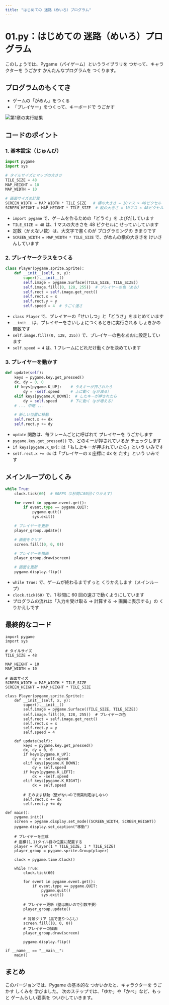 ```yaml
---
title: "はじめての 迷路（めいろ）プログラム"
---
```


# 01.py：はじめての 迷路（めいろ）プログラム

このしょうでは、Pygame（パイゲーム）というライブラリを つかって、キャラクターを うごかす かんたんなプログラムを つくります。

## プログラムのもくてき

- ゲームの「がめん」をつくる
- 「プレイヤー」をつくって、キーボードで うごかす

![第1章の実行結果](/images/python_maze_game/chapter01.png)

## コードのポイント

### 1. 基本設定（じゅんび）

```python
import pygame
import sys

# タイルサイズとマップの大きさ
TILE_SIZE = 48
MAP_HEIGHT = 10
MAP_WIDTH = 10

# 画面サイズの計算
SCREEN_WIDTH = MAP_WIDTH * TILE_SIZE   # 横の大きさ = 10マス × 48ピクセル
SCREEN_HEIGHT = MAP_HEIGHT * TILE_SIZE  # 縦の大きさ = 10マス × 48ピクセル
```

- `import pygame` で、ゲームを作るための「どうぐ」を よびだしています
- `TILE_SIZE = 48` は、1 マスの大きさを 48 ピクセルに せっていしています
- 定数（かえない数）は、大文字で書くのが プログラミングの きまりです
- `SCREEN_WIDTH = MAP_WIDTH * TILE_SIZE` で、がめんの横の大きさを けいさんしています

### 2. プレイヤークラスをつくる

```python
class Player(pygame.sprite.Sprite):
    def __init__(self, x, y):
        super().__init__()
        self.image = pygame.Surface((TILE_SIZE, TILE_SIZE))
        self.image.fill((0, 128, 255))  # プレイヤーの色（あお）
        self.rect = self.image.get_rect()
        self.rect.x = x
        self.rect.y = y
        self.speed = 4  # うごく速さ
```

- `class Player` で、プレイヤーの「せいしつ」と「どうさ」をまとめています
- `__init__` は、プレイヤーをさいしょにつくるときに実行される しょきかの関数です
- `self.image.fill((0, 128, 255))` で、プレイヤーの色をあおに設定しています
- `self.speed = 4` は、1 フレームにどれだけ動くかを決めています

### 3. プレイヤーを動かす

```python
def update(self):
    keys = pygame.key.get_pressed()
    dx, dy = 0, 0
    if keys[pygame.K_UP]:    # うえキーが押されたら
        dy = -self.speed     # 上に動く（yが減る）
    elif keys[pygame.K_DOWN]:  # したキーが押されたら
        dy = self.speed      # 下に動く（yが増える）
    # ... 中略 ...

    # 新しい位置に移動
    self.rect.x += dx
    self.rect.y += dy
```

- `update` 関数は、毎フレームごとに呼ばれて プレイヤーを うごかします
- `pygame.key.get_pressed()` で、どのキーが押されているか チェックします
- `if keys[pygame.K_UP]:` は「もし上キーが押されていたら」という いみです
- `self.rect.x += dx` は「プレイヤーの x 座標に dx を たす」という いみです

## メインループのしくみ

```python
while True:
    clock.tick(60)  # 60FPS（1秒間に60回くりかえす）

    for event in pygame.event.get():
        if event.type == pygame.QUIT:
            pygame.quit()
            sys.exit()

    # プレイヤーを更新
    player_group.update()

    # 画面をクリア
    screen.fill((0, 0, 0))

    # プレイヤーを描画
    player_group.draw(screen)

    # 画面を更新
    pygame.display.flip()
```

- `while True:` で、ゲームが終わるまでずっと くりかえします（メインループ）
- `clock.tick(60)` で、1 秒間に 60 回の速さで動くようにしています
- プログラムの流れは「入力を受け取る → 計算する → 画面に表示する」の くりかえしです

## 最終的なコード

```
import pygame
import sys

# タイルサイズ
TILE_SIZE = 48

MAP_HEIGHT = 10
MAP_WIDTH = 10

# 画面サイズ
SCREEN_WIDTH = MAP_WIDTH * TILE_SIZE
SCREEN_HEIGHT = MAP_HEIGHT * TILE_SIZE

class Player(pygame.sprite.Sprite):
    def __init__(self, x, y):
        super().__init__()
        self.image = pygame.Surface((TILE_SIZE, TILE_SIZE))
        self.image.fill((0, 128, 255))  # プレイヤーの色
        self.rect = self.image.get_rect()
        self.rect.x = x
        self.rect.y = y
        self.speed = 4

    def update(self):
        keys = pygame.key.get_pressed()
        dx, dy = 0, 0
        if keys[pygame.K_UP]:
            dy = -self.speed
        elif keys[pygame.K_DOWN]:
            dy = self.speed
        if keys[pygame.K_LEFT]:
            dx = -self.speed
        elif keys[pygame.K_RIGHT]:
            dx = self.speed

        # そのまま移動（壁がないので衝突判定はしない）
        self.rect.x += dx
        self.rect.y += dy

def main():
    pygame.init()
    screen = pygame.display.set_mode((SCREEN_WIDTH, SCREEN_HEIGHT))
    pygame.display.set_caption("移動")

    # プレイヤーを生成
    # 座標(1,1)タイル目の位置に配置する
    player = Player(1 * TILE_SIZE, 1 * TILE_SIZE)
    player_group = pygame.sprite.Group(player)

    clock = pygame.time.Clock()

    while True:
        clock.tick(60)

        for event in pygame.event.get():
            if event.type == pygame.QUIT:
                pygame.quit()
                sys.exit()

        # プレイヤー更新（壁は無いので引数不要）
        player_group.update()

        # 背景クリア（黒で塗りつぶし）
        screen.fill((0, 0, 0))
        # プレイヤーの描画
        player_group.draw(screen)

        pygame.display.flip()

if __name__ == "__main__":
    main()
```

## まとめ

このバージョンでは、Pygame の基本的な つかいかたと、キャラクターを うごかす しくみを 学びました。
次のステップでは、「ゆか」や「かべ」など、もっと ゲームらしい要素を ついかしていきます。
